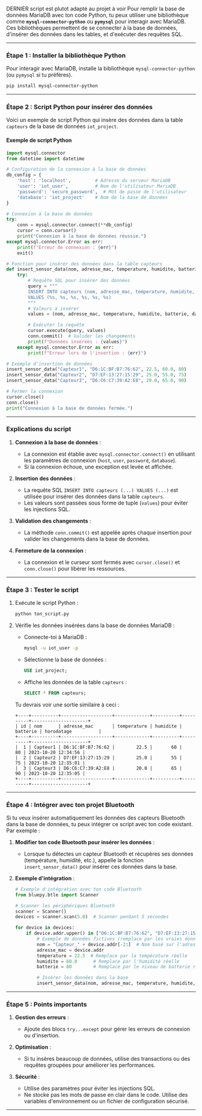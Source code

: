 DERNIER script est plutot adapté au projet à voir
Pour remplir la base de données MariaDB avec ton code Python, tu peux utiliser une bibliothèque comme **`mysql-connector-python`** ou **`pymysql`** pour interagir avec MariaDB. Ces bibliothèques permettent de se connecter à la base de données, d'insérer des données dans les tables, et d'exécuter des requêtes SQL.

---

### **Étape 1 : Installer la bibliothèque Python**
Pour interagir avec MariaDB, installe la bibliothèque `mysql-connector-python` (ou `pymysql` si tu préfères).

```bash
pip install mysql-connector-python
```

---

### **Étape 2 : Script Python pour insérer des données**

Voici un exemple de script Python qui insère des données dans la table `capteurs` de la base de données `iot_project`.

#### Exemple de script Python
```python
import mysql.connector
from datetime import datetime

# Configuration de la connexion à la base de données
db_config = {
    'host': 'localhost',         # Adresse du serveur MariaDB
    'user': 'iot_user',          # Nom de l'utilisateur MariaDB
    'password': 'secure_password',  # Mot de passe de l'utilisateur
    'database': 'iot_project'    # Nom de la base de données
}

# Connexion à la base de données
try:
    conn = mysql.connector.connect(**db_config)
    cursor = conn.cursor()
    print("Connexion à la base de données réussie.")
except mysql.connector.Error as err:
    print(f"Erreur de connexion : {err}")
    exit()

# Fonction pour insérer des données dans la table capteurs
def insert_sensor_data(nom, adresse_mac, temperature, humidite, batterie):
    try:
        # Requête SQL pour insérer des données
        query = """
        INSERT INTO capteurs (nom, adresse_mac, temperature, humidite, batterie, horodatage)
        VALUES (%s, %s, %s, %s, %s, %s)
        """
        # Valeurs à insérer
        values = (nom, adresse_mac, temperature, humidite, batterie, datetime.now())

        # Exécuter la requête
        cursor.execute(query, values)
        conn.commit()  # Valider les changements
        print(f"Données insérées : {values}")
    except mysql.connector.Error as err:
        print(f"Erreur lors de l'insertion : {err}")

# Exemple d'insertion de données
insert_sensor_data("Capteur1", "D6:1C:BF:B7:76:62", 22.5, 60.0, 80)
insert_sensor_data("Capteur2", "D7:EF:13:27:15:29", 25.0, 55.0, 75)
insert_sensor_data("Capteur3", "D6:C6:C7:39:A2:E8", 20.0, 65.0, 90)

# Fermer la connexion
cursor.close()
conn.close()
print("Connexion à la base de données fermée.")
```

---

### **Explications du script**

1. **Connexion à la base de données** :
   - La connexion est établie avec `mysql.connector.connect()` en utilisant les paramètres de connexion (`host`, `user`, `password`, `database`).
   - Si la connexion échoue, une exception est levée et affichée.

2. **Insertion des données** :
   - La requête SQL `INSERT INTO capteurs (...) VALUES (...)` est utilisée pour insérer des données dans la table `capteurs`.
   - Les valeurs sont passées sous forme de tuple (`values`) pour éviter les injections SQL.

3. **Validation des changements** :
   - La méthode `conn.commit()` est appelée après chaque insertion pour valider les changements dans la base de données.

4. **Fermeture de la connexion** :
   - La connexion et le curseur sont fermés avec `cursor.close()` et `conn.close()` pour libérer les ressources.

---

### **Étape 3 : Tester le script**

1. Exécute le script Python :
   ```bash
   python ton_script.py
   ```

2. Vérifie les données insérées dans la base de données MariaDB :
   - Connecte-toi à MariaDB :
     ```bash
     mysql -u iot_user -p
     ```
   - Sélectionne la base de données :
     ```sql
     USE iot_project;
     ```
   - Affiche les données de la table `capteurs` :
     ```sql
     SELECT * FROM capteurs;
     ```

   Tu devrais voir une sortie similaire à ceci :
   ```
   +----+----------+-------------------+-------------+----------+----------+---------------------+
   | id | nom      | adresse_mac       | temperature | humidite | batterie | horodatage          |
   +----+----------+-------------------+-------------+----------+----------+---------------------+
   |  1 | Capteur1 | D6:1C:BF:B7:76:62 |        22.5 |       60 |       80 | 2023-10-20 12:34:56 |
   |  2 | Capteur2 | D7:EF:13:27:15:29 |        25.0 |       55 |       75 | 2023-10-20 12:35:01 |
   |  3 | Capteur3 | D6:C6:C7:39:A2:E8 |        20.0 |       65 |       90 | 2023-10-20 12:35:05 |
   +----+----------+-------------------+-------------+----------+----------+---------------------+
   ```

---

### **Étape 4 : Intégrer avec ton projet Bluetooth**

Si tu veux insérer automatiquement les données des capteurs Bluetooth dans la base de données, tu peux intégrer ce script avec ton code existant. Par exemple :

1. **Modifier ton code Bluetooth pour insérer les données** :
   - Lorsque tu détectes un capteur Bluetooth et récupères ses données (température, humidité, etc.), appelle la fonction `insert_sensor_data()` pour insérer ces données dans la base.

2. **Exemple d'intégration** :
   ```python
   # Exemple d'intégration avec ton code Bluetooth
   from bluepy.btle import Scanner

   # Scanner les périphériques Bluetooth
   scanner = Scanner()
   devices = scanner.scan(5.0)  # Scanner pendant 5 secondes

   for device in devices:
       if device.addr.upper() in ["D6:1C:BF:B7:76:62", "D7:EF:13:27:15:29", "D6:C6:C7:39:A2:E8"]:
           # Exemple de données fictives (remplace par les vraies données)
           nom = "Capteur_" + device.addr[-2:]  # Nom basé sur l'adresse MAC
           adresse_mac = device.addr
           temperature = 22.5  # Remplace par la température réelle
           humidite = 60.0      # Remplace par l'humidité réelle
           batterie = 80        # Remplace par le niveau de batterie réel

           # Insérer les données dans la base
           insert_sensor_data(nom, adresse_mac, temperature, humidite, batterie)
   ```

---

### **Étape 5 : Points importants**

1. **Gestion des erreurs** :
   - Ajoute des blocs `try...except` pour gérer les erreurs de connexion ou d'insertion.

2. **Optimisation** :
   - Si tu insères beaucoup de données, utilise des transactions ou des requêtes groupées pour améliorer les performances.

3. **Sécurité** :
   - Utilise des paramètres pour éviter les injections SQL.
   - Ne stocke pas les mots de passe en clair dans le code. Utilise des variables d'environnement ou un fichier de configuration sécurisé.

---

